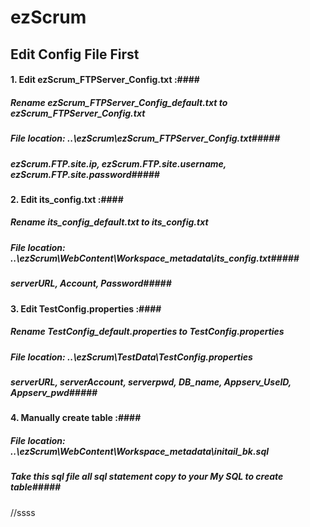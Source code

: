 ezScrum
=======

Edit Config File First
-----------
#### 1. Edit ezScrum_FTPServer_Config.txt :####
##### Rename ezScrum_FTPServer_Config_default.txt to ezScrum_FTPServer_Config.txt
##### File location: ..\ezScrum\ezScrum_FTPServer_Config.txt#####
##### ezScrum.FTP.site.ip, ezScrum.FTP.site.username, ezScrum.FTP.site.password#####
#### 2. Edit its_config.txt :####
##### Rename its_config_default.txt to its_config.txt
##### File location: ..\ezScrum\WebContent\Workspace\_metadata\its_config.txt#####
##### serverURL, Account, Password#####
#### 3. Edit TestConfig.properties :####
##### Rename TestConfig_default.properties to TestConfig.properties
##### File location: ..\ezScrum\TestData\TestConfig.properties
##### serverURL, serverAccount, serverpwd, DB_name, Appserv_UseID, Appserv_pwd#####
#### 4. Manually create table :####
##### File location: ..\ezScrum\WebContent\Workspace\_metadata\initail_bk.sql
##### Take this sql file all sql statement copy to your My SQL to create table#####
//ssss